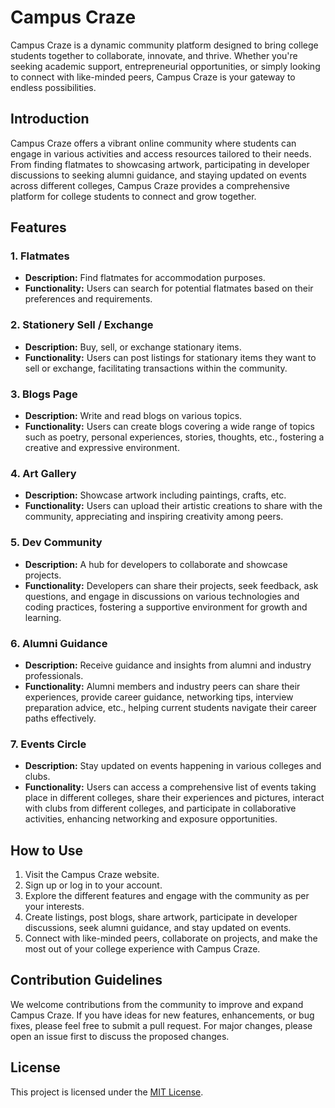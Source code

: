 # Campus Craze

Campus Craze is a dynamic community platform designed to bring college students together to collaborate, innovate, and thrive. Whether you're seeking academic support, entrepreneurial opportunities, or simply looking to connect with like-minded peers, Campus Craze is your gateway to endless possibilities.

## Introduction

Campus Craze offers a vibrant online community where students can engage in various activities and access resources tailored to their needs. From finding flatmates to showcasing artwork, participating in developer discussions to seeking alumni guidance, and staying updated on events across different colleges, Campus Craze provides a comprehensive platform for college students to connect and grow together.

## Features

### 1. Flatmates
- **Description:** Find flatmates for accommodation purposes.
- **Functionality:** Users can search for potential flatmates based on their preferences and requirements.

### 2. Stationery Sell / Exchange
- **Description:** Buy, sell, or exchange stationary items.
- **Functionality:** Users can post listings for stationary items they want to sell or exchange, facilitating transactions within the community.

### 3. Blogs Page
- **Description:** Write and read blogs on various topics.
- **Functionality:** Users can create blogs covering a wide range of topics such as poetry, personal experiences, stories, thoughts, etc., fostering a creative and expressive environment.

### 4. Art Gallery
- **Description:** Showcase artwork including paintings, crafts, etc.
- **Functionality:** Users can upload their artistic creations to share with the community, appreciating and inspiring creativity among peers.

### 5. Dev Community
- **Description:** A hub for developers to collaborate and showcase projects.
- **Functionality:** Developers can share their projects, seek feedback, ask questions, and engage in discussions on various technologies and coding practices, fostering a supportive environment for growth and learning.

### 6. Alumni Guidance
- **Description:** Receive guidance and insights from alumni and industry professionals.
- **Functionality:** Alumni members and industry peers can share their experiences, provide career guidance, networking tips, interview preparation advice, etc., helping current students navigate their career paths effectively.

### 7. Events Circle
- **Description:** Stay updated on events happening in various colleges and clubs.
- **Functionality:** Users can access a comprehensive list of events taking place in different colleges, share their experiences and pictures, interact with clubs from different colleges, and participate in collaborative activities, enhancing networking and exposure opportunities.

## How to Use

1. Visit the Campus Craze website.
2. Sign up or log in to your account.
3. Explore the different features and engage with the community as per your interests.
4. Create listings, post blogs, share artwork, participate in developer discussions, seek alumni guidance, and stay updated on events.
5. Connect with like-minded peers, collaborate on projects, and make the most out of your college experience with Campus Craze.

## Contribution Guidelines

We welcome contributions from the community to improve and expand Campus Craze. If you have ideas for new features, enhancements, or bug fixes, please feel free to submit a pull request. For major changes, please open an issue first to discuss the proposed changes.

## License

This project is licensed under the [MIT License](LICENSE).
